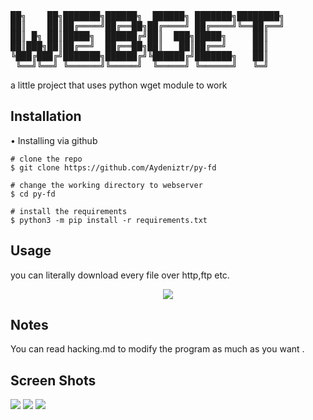 <pre>
██╗    ██╗███████╗██████╗  ██████╗ ███████╗████████╗
██║    ██║██╔════╝██╔══██╗██╔════╝ ██╔════╝╚══██╔══╝
██║ █╗ ██║█████╗  ██████╔╝██║  ███╗█████╗     ██║
██║███╗██║██╔══╝  ██╔══██╗██║   ██║██╔══╝     ██║
╚███╔███╔╝███████╗██████╔╝╚██████╔╝███████╗   ██║
 ╚══╝╚══╝ ╚══════╝╚═════╝  ╚═════╝ ╚══════╝   ╚═╝
</pre>

a little project that uses python wget module to work 

## Installation

• Installing via github 

```console
# clone the repo
$ git clone https://github.com/Aydeniztr/py-fd

# change the working directory to webserver
$ cd py-fd

# install the requirements
$ python3 -m pip install -r requirements.txt
```

## Usage

you can literally download every file over http,ftp etc. 

<p align="center">
<img src="./images/usage.gif"/>
</p>

## Notes
You can read hacking.md to modify the program as much as you want .

## Screen Shots
<img src="./images/usage.png"/>
<img src="./images/usage.png"/>
<img src="./images/usage.png"/>
